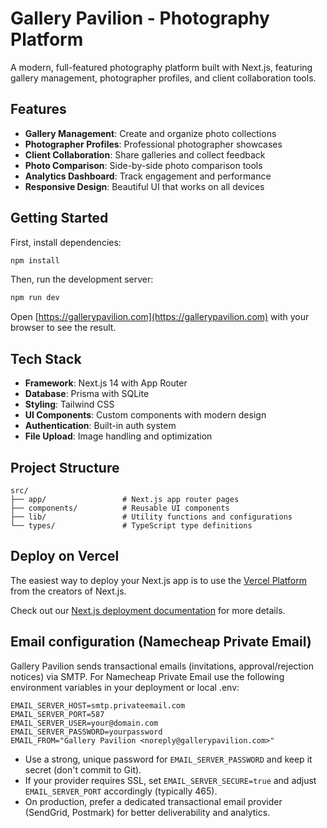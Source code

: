 # Gallery Pavilion - Photography Platform

A modern, full-featured photography platform built with Next.js, featuring gallery management, photographer profiles, and client collaboration tools.

## Features

- **Gallery Management**: Create and organize photo collections
- **Photographer Profiles**: Professional photographer showcases
- **Client Collaboration**: Share galleries and collect feedback
- **Photo Comparison**: Side-by-side photo comparison tools
- **Analytics Dashboard**: Track engagement and performance
- **Responsive Design**: Beautiful UI that works on all devices

## Getting Started

First, install dependencies:

```bash
npm install
```

Then, run the development server:

```bash
npm run dev
```

Open [https://gallerypavilion.com](https://gallerypavilion.com) with your browser to see the result.

## Tech Stack

- **Framework**: Next.js 14 with App Router
- **Database**: Prisma with SQLite
- **Styling**: Tailwind CSS
- **UI Components**: Custom components with modern design
- **Authentication**: Built-in auth system
- **File Upload**: Image handling and optimization

## Project Structure

```
src/
├── app/                 # Next.js app router pages
├── components/          # Reusable UI components
├── lib/                 # Utility functions and configurations
└── types/               # TypeScript type definitions
```

## Deploy on Vercel

The easiest way to deploy your Next.js app is to use the [Vercel Platform](https://vercel.com/new?utm_medium=default-template&filter=next.js&utm_source=create-next-app&utm_campaign=create-next-app-readme) from the creators of Next.js.

Check out our [Next.js deployment documentation](https://nextjs.org/docs/app/building-your-application/deploying) for more details.

## Email configuration (Namecheap Private Email)

Gallery Pavilion sends transactional emails (invitations, approval/rejection notices) via SMTP. For Namecheap Private Email use the following environment variables in your deployment or local .env:

```
EMAIL_SERVER_HOST=smtp.privateemail.com
EMAIL_SERVER_PORT=587
EMAIL_SERVER_USER=your@domain.com
EMAIL_SERVER_PASSWORD=yourpassword
EMAIL_FROM="Gallery Pavilion <noreply@gallerypavilion.com>"
```

- Use a strong, unique password for `EMAIL_SERVER_PASSWORD` and keep it secret (don't commit to Git).
- If your provider requires SSL, set `EMAIL_SERVER_SECURE=true` and adjust `EMAIL_SERVER_PORT` accordingly (typically 465).
- On production, prefer a dedicated transactional email provider (SendGrid, Postmark) for better deliverability and analytics.

